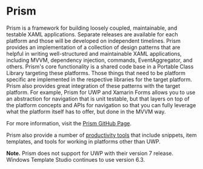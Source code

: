 ﻿# Prism

Prism is a framework for building loosely coupled, maintainable, and testable XAML applications. Separate releases are available for each platform and those will be developed on independent timelines. Prism provides an implementation of a collection of design patterns that are helpful in writing well-structured and maintainable XAML applications, including MVVM, dependency injection, commands, EventAggregator, and others. Prism's core functionality is a shared code base in a Portable Class Library targeting these platforms. Those things that need to be platform specific are implemented in the respective libraries for the target platform. Prism also provides great integration of these patterns with the target platform. For example, Prism for UWP and Xamarin Forms allows you to use an abstraction for navigation that is unit testable, but that layers on top of the platform concepts and APIs for navigation so that you can fully leverage what the platform itself has to offer, but done in the MVVM way.

For more information, visit the [Prism GitHub Page](https://github.com/PrismLibrary/Prism).

Prism also provide a number of [productivity tools](https://prismlibrary.github.io/docs/getting-started/productivity-tools.html) that include snippets, item templates, and tools for working in platforms other than UWP.

**Note.** Prism does not support for UWP with their version 7 release. Windows Template Studio continues to use version 6.3.
